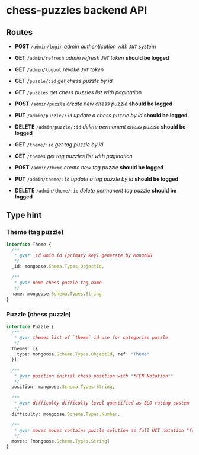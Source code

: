 # chess-puzzles backend API

## Routes

- **POST** `/admin/login` *admin authentication with `JWT` system*
- **GET** `/admin/refresh` *admin refresh `JWT` token* **should be logged**
- **GET** `/admin/logout` *revoke `JWT` token*

- **GET** `/puzzle/:id` *get chess puzzle by id*
- **GET** `/puzzles` *get chess puzzles list with pagination*

- **POST** `/admin/puzzle` *create new chess puzzle* **should be logged**
- **PUT** `/admin/puzzle/:id` *update a chess puzzle by id* **should be logged**
- **DELETE** `/admin/puzzle/:id` *delete permanent chess puzzle* **should be logged**

- **GET** `/theme/:id` *get tag puzzle by id*
- **GET** `/themes` *get tag puzzles list with pagination*

- **POST** `/admin/theme` *create new tag puzzle* **should be logged**
- **PUT** `/admin/theme/:id` *update a tag puzzle by id* **should be logged**
- **DELETE** `/admin/theme/:id` *delete permanent tag puzzle* **should be logged**

## Type hint

### Theme (tag puzzle)
```ts
interface Theme {
  /**
   * @var _id uniq id (primary key) generate by MongoDB
   */
  _id: mongoose.Shema.Types.ObjectId,

  /**
   * @var name chess puzzle tag name
   */
  name: mongoose.Schema.Types.String
}
```

### Puzzle (chess puzzle)
```ts
interface Puzzle {
  /**
   * @var themes list of `theme` id use for categorize puzzle 
   */
  themes: [{
    type: mongoose.Schema.Types.ObjectId, ref: "Theme"
  }],

  /**
   * @var position initial chess position with **FEN Notation**
   */
  position: mongoose.Schema.Types.String,

  /**
   * @var difficulty difficulty level quantified as ELO rating system
   */
  difficulty: mongoose.Schema.Types.Number,

  /**
   * @var moves moves contains puzzle solution as full UCI notation "from-to" *(e.g: "e2-e4")*
   */
  moves: [mongoose.Schema.Types.String]
}
```
